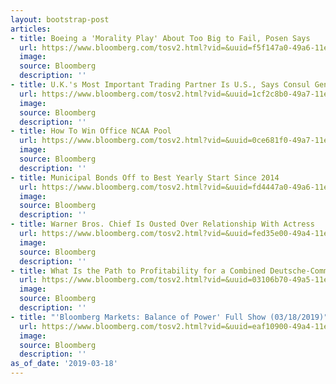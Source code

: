 ```yaml
---
layout: bootstrap-post
articles:
- title: Boeing a 'Morality Play' About Too Big to Fail, Posen Says
  url: https://www.bloomberg.com/tosv2.html?vid=&uuid=f5f147a0-49a6-11e9-a141-017e75281888&url=L25ld3MvdmlkZW9zLzIwMTktMDMtMTgvYm9laW5nLWEtbW9yYWxpdHktcGxheS1hYm91dC10b28tYmlnLXRvLWZhaWwtcG9zZW4tc2F5cy12aWRlbw==
  image: 
  source: Bloomberg
  description: ''
- title: U.K.'s Most Important Trading Partner Is U.S., Says Consul General Phillipson
  url: https://www.bloomberg.com/tosv2.html?vid=&uuid=1cf2c8b0-49a7-11e9-9779-45064630d08e&url=L25ld3MvdmlkZW9zLzIwMTktMDMtMTgvdS1rLXMtbW9zdC1pbXBvcnRhbnQtdHJhZGluZy1wYXJ0bmVyLWlzLXUtcy1zYXlzLWNvbnN1bC1nZW5lcmFsLXBoaWxsaXBzb24tdmlkZW8=
  image: 
  source: Bloomberg
  description: ''
- title: How To Win Office NCAA Pool
  url: https://www.bloomberg.com/tosv2.html?vid=&uuid=0ce681f0-49a7-11e9-be3a-61fa2da57ca0&url=L25ld3MvdmlkZW9zLzIwMTktMDMtMTgvaG93LXRvLXdpbi1vZmZpY2UtbmNhYS1wb29sLXZpZGVv
  image: 
  source: Bloomberg
  description: ''
- title: Municipal Bonds Off to Best Yearly Start Since 2014
  url: https://www.bloomberg.com/tosv2.html?vid=&uuid=fd4447a0-49a6-11e9-bb9f-87ba7824768e&url=L25ld3MvYXJ0aWNsZXMvMjAxOS0wMy0xOC9zYWx0LWZlZC1kcml2ZS1tdW5pY2lwYWwtYm9uZHMtdG8tYmVzdC15ZWFybHktc3RhcnQtc2luY2UtMjAxNA==
  image: 
  source: Bloomberg
  description: ''
- title: Warner Bros. Chief Is Ousted Over Relationship With Actress
  url: https://www.bloomberg.com/tosv2.html?vid=&uuid=fed35e00-49a4-11e9-a593-216e2e8d930f&url=L25ld3MvYXJ0aWNsZXMvMjAxOS0wMy0xOC93YXJuZXItYnJvcy1jaGllZi1zdGVwcy1kb3duLW92ZXItcmVsYXRpb25zaGlwLXdpdGgtYWN0cmVzcw==
  image: 
  source: Bloomberg
  description: ''
- title: What Is the Path to Profitability for a Combined Deutsche-Commerzbank?
  url: https://www.bloomberg.com/tosv2.html?vid=&uuid=03106b70-49a5-11e9-bde8-f98298c1648e&url=L25ld3MvdmlkZW9zLzIwMTktMDMtMTgvd2hhdC1pcy10aGUtcGF0aC10by1wcm9maXRhYmlsaXR5LWZvci1hLWNvbWJpbmVkLWRldXRzY2hlLWNvbW1lcnpiYW5rLXZpZGVv
  image: 
  source: Bloomberg
  description: ''
- title: "'Bloomberg Markets: Balance of Power' Full Show (03/18/2019)"
  url: https://www.bloomberg.com/tosv2.html?vid=&uuid=eaf10900-49a4-11e9-88ae-33139dbd0997&url=L25ld3MvdmlkZW9zLzIwMTktMDMtMTgvLWJsb29tYmVyZy1tYXJrZXRzLWJhbGFuY2Utb2YtcG93ZXItZnVsbC1zaG93LTAzLTE4LTIwMTktdmlkZW8=
  image: 
  source: Bloomberg
  description: ''
as_of_date: '2019-03-18'
---
```



